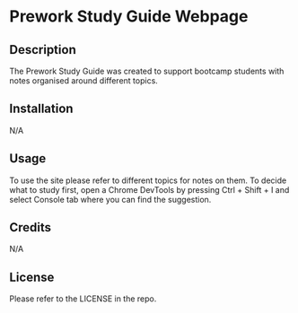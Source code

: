 # Prework Study Guide Webpage

## Description

The Prework Study Guide was created to support bootcamp students with notes organised around different topics.

## Installation

N/A

## Usage

To use the site please refer to different topics for notes on them. To decide what to study first, open a Chrome DevTools by pressing Ctrl + Shift + I and select Console tab where you can find the suggestion.

## Credits

N/A

## License

Please refer to the LICENSE in the repo.
